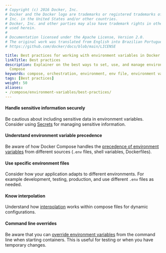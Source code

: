 ```yaml
---
# Copyright (c) 2016 Docker, Inc.
# Docker and the Docker logo are trademarks or registered trademarks of Docker,
# Inc. in the United States and/or other countries.
# Docker, Inc. and other parties may also have trademark rights in other terms
# used herein.
#
# Documentation licensed under the Apache License, Version 2.0.
# The original work was translated from English into Brazilian Portuguese.
# https://github.com/docker/docs/blob/main/LICENSE

title: Best practices for working with environment variables in Docker Compose
linkTitle: Best practices
description: Explainer on the best ways to set, use, and manage environment variables in
  Compose
keywords: compose, orchestration, environment, env file, environment variables
tags: [Best practices]
weight: 50
aliases:
- /compose/environment-variables/best-practices/
---
```

#### Handle sensitive information securely

Be cautious about including sensitive data in environment variables. Consider using [Secrets](../use-secrets.md) for managing sensitive information.

#### Understand environment variable precedence

Be aware of how Docker Compose handles the [precedence of environment variables](envvars-precedence.md) from different sources (`.env` files, shell variables, Dockerfiles).

#### Use specific environment files

Consider how your application adapts to different environments. For example development, testing, production, and use different `.env` files as needed.

#### Know interpolation
   
Understand how [interpolation](variable-interpolation.md) works within compose files for dynamic configurations.

#### Command line overrides
    
Be aware that you can [override environment variables](set-environment-variables.md#cli) from the command line when starting containers. This is useful for testing or when you have temporary changes.

